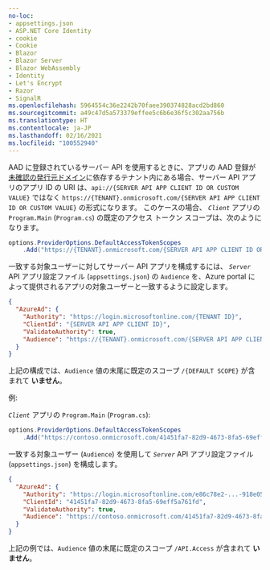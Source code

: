 ```yaml
---
no-loc:
- appsettings.json
- ASP.NET Core Identity
- cookie
- Cookie
- Blazor
- Blazor Server
- Blazor WebAssembly
- Identity
- Let's Encrypt
- Razor
- SignalR
ms.openlocfilehash: 5964554c36e2242b70faee390374828acd2bd860
ms.sourcegitcommit: a49c47d5a573379effee5c6b6e36f5c302aa756b
ms.translationtype: HT
ms.contentlocale: ja-JP
ms.lasthandoff: 02/16/2021
ms.locfileid: "100552940"
---
```

AAD に登録されているサーバー API を使用するときに、アプリの AAD 登録が[未確認の発行元ドメイン](/azure/active-directory/develop/howto-configure-publisher-domain)に依存するテナント内にある場合、サーバー API アプリのアプリ ID の URI は、`api://{SERVER API APP CLIENT ID OR CUSTOM VALUE}` ではなく `https://{TENANT}.onmicrosoft.com/{SERVER API APP CLIENT ID OR CUSTOM VALUE}` の形式になります。 このケースの場合、 *`Client`* アプリの `Program.Main` (`Program.cs`) の既定のアクセス トークン スコープは、次のようになります。

```csharp
options.ProviderOptions.DefaultAccessTokenScopes
    .Add("https://{TENANT}.onmicrosoft.com/{SERVER API APP CLIENT ID OR CUSTOM VALUE}/{DEFAULT SCOPE}");
```

一致する対象ユーザーに対してサーバー API アプリを構成するには、 *`Server`* API アプリ設定ファイル (`appsettings.json`) の `Audience` を、Azure portal によって提供されるアプリの対象ユーザーと一致するように設定します。

```json
{
  "AzureAd": {
    "Authority": "https://login.microsoftonline.com/{TENANT ID}",
    "ClientId": "{SERVER API APP CLIENT ID}",
    "ValidateAuthority": true,
    "Audience": "https://{TENANT}.onmicrosoft.com/{SERVER API APP CLIENT ID OR CUSTOM VALUE}"
  }
}
```

上記の構成では、`Audience` 値の末尾に既定のスコープ `/{DEFAULT SCOPE}` が含まれて **いません**。

例:

*`Client`* アプリの `Program.Main` (`Program.cs`):

```csharp
options.ProviderOptions.DefaultAccessTokenScopes
    .Add("https://contoso.onmicrosoft.com/41451fa7-82d9-4673-8fa5-69eff5a761fd/API.Access");
```

一致する対象ユーザー (`Audience`) を使用して *`Server`* API アプリ設定ファイル (`appsettings.json`) を構成します。

```json
{
  "AzureAd": {
    "Authority": "https://login.microsoftonline.com/e86c78e2-...-918e0565a45e",
    "ClientId": "41451fa7-82d9-4673-8fa5-69eff5a761fd",
    "ValidateAuthority": true,
    "Audience": "https://contoso.onmicrosoft.com/41451fa7-82d9-4673-8fa5-69eff5a761fd"
  }
}
```

上記の例では、`Audience` 値の末尾に既定のスコープ `/API.Access` が含まれて **いません**。
